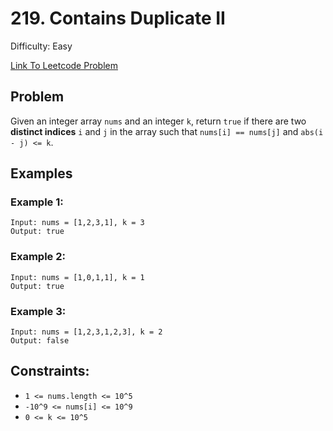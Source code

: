 # 219. Contains Duplicate II
Difficulty: Easy

[Link To Leetcode Problem](https://leetcode.com/problems/contains-duplicate-ii/)

## Problem
Given an integer array `nums` and an integer `k`, return `true` if there are two **distinct indices** `i` and `j` in the array such that `nums[i] == nums[j]` and `abs(i - j) <= k`.

## Examples
### Example 1:
```
Input: nums = [1,2,3,1], k = 3
Output: true
```
### Example 2:
```
Input: nums = [1,0,1,1], k = 1
Output: true
```
### Example 3:
```
Input: nums = [1,2,3,1,2,3], k = 2
Output: false
```

## Constraints:
- `1 <= nums.length <= 10^5`
- `-10^9 <= nums[i] <= 10^9`
- `0 <= k <= 10^5`